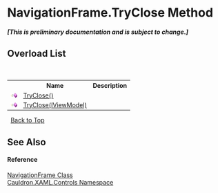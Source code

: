 # NavigationFrame.TryClose Method 
 _**\[This is preliminary documentation and is subject to change.\]**_


## Overload List
&nbsp;<table><tr><th></th><th>Name</th><th>Description</th></tr><tr><td>![Public method](media/pubmethod.gif "Public method")</td><td><a href="M_Cauldron_XAML_Controls_NavigationFrame_TryClose">TryClose()</a></td><td /></tr><tr><td>![Public method](media/pubmethod.gif "Public method")</td><td><a href="M_Cauldron_XAML_Controls_NavigationFrame_TryClose_1">TryClose(IViewModel)</a></td><td /></tr></table>&nbsp;
<a href="#navigationframe.tryclose-method">Back to Top</a>

## See Also


#### Reference
<a href="T_Cauldron_XAML_Controls_NavigationFrame">NavigationFrame Class</a><br /><a href="N_Cauldron_XAML_Controls">Cauldron.XAML.Controls Namespace</a><br />